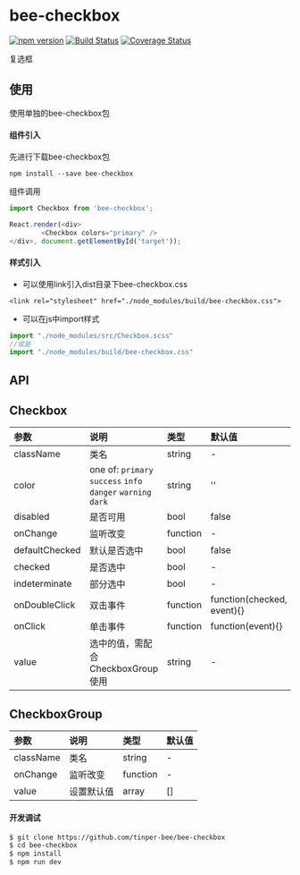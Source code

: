 # bee-checkbox
[![npm version](https://img.shields.io/npm/v/bee-checkbox.svg)](https://www.npmjs.com/package/bee-checkbox)
[![Build Status](https://img.shields.io/travis/tinper-bee/bee-checkbox/master.svg)](https://travis-ci.org/tinper-bee/bee-checkbox)
[![Coverage Status](https://coveralls.io/repos/github/tinper-bee/bee-checkbox/badge.svg?branch=master)](https://coveralls.io/github/tinper-bee/bee-checkbox?branch=master)

复选框

## 使用
使用单独的bee-checkbox包
#### 组件引入
先进行下载bee-checkbox包

```
npm install --save bee-checkbox
```
组件调用
```js
import Checkbox from 'bee-checkbox';

React.render(<div>
        <Checkbox colors="primary" />
</div>, document.getElementById('target'));

```
#### 样式引入
- 可以使用link引入dist目录下bee-checkbox.css
```
<link rel="stylesheet" href="./node_modules/build/bee-checkbox.css">
```
- 可以在js中import样式
```js
import "./node_modules/src/Checkbox.scss"
//或是
import "./node_modules/build/bee-checkbox.css"
```


## API

## Checkbox

|参数|说明|类型|默认值|
|:--|:---|:--|:---|
|className|类名|string|-|
|color|one of: `primary` `success` `info` `danger`  `warning` `dark`|string|''|
|disabled|是否可用|bool|false|
|onChange|监听改变|function|-|
|defaultChecked|默认是否选中|bool|false|
|checked|是否选中|bool|-|
|indeterminate|部分选中|bool|-|
|onDoubleClick|双击事件|function|function(checked, event){}|
|onClick|单击事件|function|function(event){}|
|value|选中的值，需配合CheckboxGroup使用|string|-|


## CheckboxGroup

|参数|说明|类型|默认值|
|:--|:---|:--|:---|
|className|类名|string|-|
|onChange|监听改变|function|-|
|value|设置默认值|array|[]|

#### 开发调试

```sh
$ git clone https://github.com/tinper-bee/bee-checkbox
$ cd bee-checkbox
$ npm install
$ npm run dev
```
